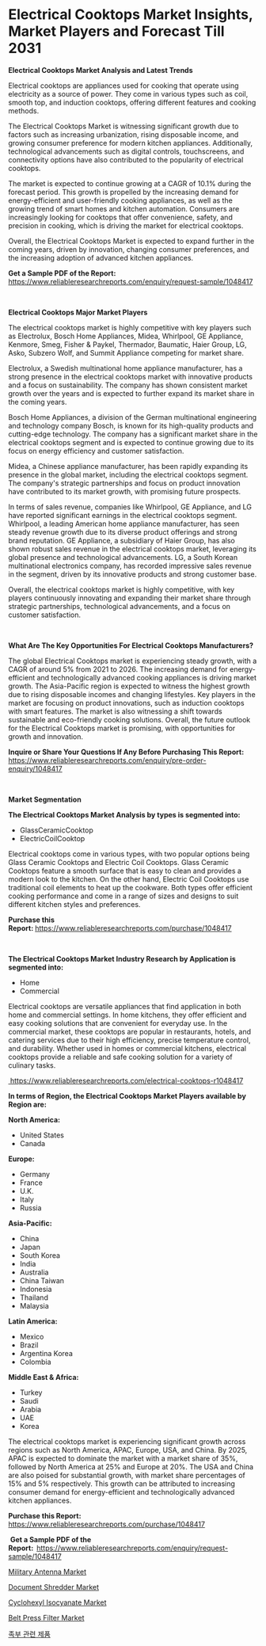 <p><h1>Electrical Cooktops Market Insights, Market Players and Forecast Till 2031</h1></p><p><strong>Electrical Cooktops Market Analysis and Latest Trends</strong></p>
<p><p>Electrical cooktops are appliances used for cooking that operate using electricity as a source of power. They come in various types such as coil, smooth top, and induction cooktops, offering different features and cooking methods.</p><p>The Electrical Cooktops Market is witnessing significant growth due to factors such as increasing urbanization, rising disposable income, and growing consumer preference for modern kitchen appliances. Additionally, technological advancements such as digital controls, touchscreens, and connectivity options have also contributed to the popularity of electrical cooktops.</p><p>The market is expected to continue growing at a CAGR of 10.1% during the forecast period. This growth is propelled by the increasing demand for energy-efficient and user-friendly cooking appliances, as well as the growing trend of smart homes and kitchen automation. Consumers are increasingly looking for cooktops that offer convenience, safety, and precision in cooking, which is driving the market for electrical cooktops.</p><p>Overall, the Electrical Cooktops Market is expected to expand further in the coming years, driven by innovation, changing consumer preferences, and the increasing adoption of advanced kitchen appliances.</p></p>
<p><strong>Get a Sample PDF of the Report:&nbsp;</strong> <a href="https://www.reliableresearchreports.com/enquiry/request-sample/1048417">https://www.reliableresearchreports.com/enquiry/request-sample/1048417</a></p>
<p>&nbsp;</p>
<p><strong>Electrical Cooktops Major Market Players</strong></p>
<p><p>The electrical cooktops market is highly competitive with key players such as Electrolux, Bosch Home Appliances, Midea, Whirlpool, GE Appliance, Kenmore, Smeg, Fisher & Paykel, Thermador, Baumatic, Haier Group, LG, Asko, Subzero Wolf, and Summit Appliance competing for market share.</p><p>Electrolux, a Swedish multinational home appliance manufacturer, has a strong presence in the electrical cooktops market with innovative products and a focus on sustainability. The company has shown consistent market growth over the years and is expected to further expand its market share in the coming years.</p><p>Bosch Home Appliances, a division of the German multinational engineering and technology company Bosch, is known for its high-quality products and cutting-edge technology. The company has a significant market share in the electrical cooktops segment and is expected to continue growing due to its focus on energy efficiency and customer satisfaction.</p><p>Midea, a Chinese appliance manufacturer, has been rapidly expanding its presence in the global market, including the electrical cooktops segment. The company's strategic partnerships and focus on product innovation have contributed to its market growth, with promising future prospects.</p><p>In terms of sales revenue, companies like Whirlpool, GE Appliance, and LG have reported significant earnings in the electrical cooktops segment. Whirlpool, a leading American home appliance manufacturer, has seen steady revenue growth due to its diverse product offerings and strong brand reputation. GE Appliance, a subsidiary of Haier Group, has also shown robust sales revenue in the electrical cooktops market, leveraging its global presence and technological advancements. LG, a South Korean multinational electronics company, has recorded impressive sales revenue in the segment, driven by its innovative products and strong customer base.</p><p>Overall, the electrical cooktops market is highly competitive, with key players continuously innovating and expanding their market share through strategic partnerships, technological advancements, and a focus on customer satisfaction.</p></p>
<p>&nbsp;</p>
<p><strong>What Are The Key Opportunities For Electrical Cooktops Manufacturers?</strong></p>
<p><p>The global Electrical Cooktops market is experiencing steady growth, with a CAGR of around 5% from 2021 to 2026. The increasing demand for energy-efficient and technologically advanced cooking appliances is driving market growth. The Asia-Pacific region is expected to witness the highest growth due to rising disposable incomes and changing lifestyles. Key players in the market are focusing on product innovations, such as induction cooktops with smart features. The market is also witnessing a shift towards sustainable and eco-friendly cooking solutions. Overall, the future outlook for the Electrical Cooktops market is promising, with opportunities for growth and innovation.</p></p>
<p><strong>Inquire or Share Your Questions If Any Before Purchasing This Report:</strong> <a href="https://www.reliableresearchreports.com/enquiry/pre-order-enquiry/1048417">https://www.reliableresearchreports.com/enquiry/pre-order-enquiry/1048417</a></p>
<p>&nbsp;</p>
<p><strong>Market Segmentation</strong></p>
<p><strong>The Electrical Cooktops Market Analysis by types is segmented into:</strong></p>
<p><ul><li>GlassCeramicCooktop</li><li>ElectricCoilCooktop</li></ul></p>
<p><p>Electrical cooktops come in various types, with two popular options being Glass Ceramic Cooktops and Electric Coil Cooktops. Glass Ceramic Cooktops feature a smooth surface that is easy to clean and provides a modern look to the kitchen. On the other hand, Electric Coil Cooktops use traditional coil elements to heat up the cookware. Both types offer efficient cooking performance and come in a range of sizes and designs to suit different kitchen styles and preferences.</p></p>
<p><strong>Purchase this Report:&nbsp;</strong><a href="https://www.reliableresearchreports.com/purchase/1048417">https://www.reliableresearchreports.com/purchase/1048417</a></p>
<p>&nbsp;</p>
<p><strong>The Electrical Cooktops Market Industry Research by Application is segmented into:</strong></p>
<p><ul><li>Home</li><li>Commercial</li></ul></p>
<p><p>Electrical cooktops are versatile appliances that find application in both home and commercial settings. In home kitchens, they offer efficient and easy cooking solutions that are convenient for everyday use. In the commercial market, these cooktops are popular in restaurants, hotels, and catering services due to their high efficiency, precise temperature control, and durability. Whether used in homes or commercial kitchens, electrical cooktops provide a reliable and safe cooking solution for a variety of culinary tasks.</p></p>
<p><a href="https://www.reliableresearchreports.com/electrical-cooktops-r1048417">&nbsp;https://www.reliableresearchreports.com/electrical-cooktops-r1048417</a></p>
<p><strong>In terms of Region, the Electrical Cooktops Market Players available by Region are:</strong></p>
<p>
    <p> <strong> North America: </strong>
        <ul>
            <li>United States</li>
            <li>Canada</li>
        </ul>
        </p> 
    <p> <strong> Europe: </strong>
        <ul>
            <li>Germany</li>
            <li>France</li>
            <li>U.K.</li>
            <li>Italy</li>
            <li>Russia</li>
        </ul>
        </p> 
    <p> <strong> Asia-Pacific: </strong>
        <ul>
            <li>China</li>
            <li>Japan</li>
            <li>South Korea</li>
            <li>India</li>
            <li>Australia</li>
            <li>China Taiwan</li>
            <li>Indonesia</li>
            <li>Thailand</li>
            <li>Malaysia</li>
        </ul>
        </p> 
    <p> <strong> Latin America: </strong>
        <ul>
            <li>Mexico</li>
            <li>Brazil</li>
            <li>Argentina Korea</li>
            <li>Colombia</li>
        </ul>
        </p> 
    <p> <strong> Middle East & Africa: </strong>
        <ul>
            <li>Turkey</li>
            <li>Saudi</li>
            <li>Arabia</li>
            <li>UAE</li>
            <li>Korea</li>
        </ul>
    </p>
    </p>
<p><p>The electrical cooktops market is experiencing significant growth across regions such as North America, APAC, Europe, USA, and China. By 2025, APAC is expected to dominate the market with a market share of 35%, followed by North America at 25% and Europe at 20%. The USA and China are also poised for substantial growth, with market share percentages of 15% and 5% respectively. This growth can be attributed to increasing consumer demand for energy-efficient and technologically advanced kitchen appliances.</p></p>
<p><strong>Purchase this Report: </strong><a href="https://www.reliableresearchreports.com/purchase/1048417">https://www.reliableresearchreports.com/purchase/1048417</a></p>
<p>&nbsp;<strong>Get a Sample PDF of the Report:&nbsp;&nbsp;</strong><a href="https://www.reliableresearchreports.com/enquiry/request-sample/1048417">https://www.reliableresearchreports.com/enquiry/request-sample/1048417</a></p>
<p><strong></strong></p>
<p><p><a href="https://view.publitas.com/reportprime-1/military-antenna-market-size-share-trends-analysis-report-by-application-regional-outlook-competitive-strategies-and-segment-forecasts-2024-2031/">Military Antenna Market</a></p><p><a href="https://github.com/nancykennedykellievqfqt2/Market-Research-Report-List-2/blob/main/document-shredder-market.md">Document Shredder Market</a></p><p><a href="https://iodized-pantydraco-05c.notion.site/Cyclohexyl-Isocyanate-Market-Size-Share-Trends-Analysis-Report-By-Application-Regional-Outlook--a0ee8abe2c0a499f86c45ee396a045c4">Cyclohexyl Isocyanate Market</a></p><p><a href="https://github.com/seekum/Market-Research-Report-List-2/blob/main/belt-press-filter-market.md">Belt Press Filter Market</a></p><p><a href="https://github.com/Tristiarton768456/Market-Research-Report-List-1/blob/main/600679020725.md">족부 관련 제품</a></p></p>